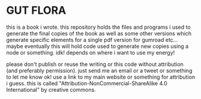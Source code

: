 # GUT FLORA
this is a book i wrote. this repository holds the files and programs i used to generate the final copies of the book as well as some other versions which generate specific elements for a single pdf version for gumroad etc... maybe eventually this will hold code used to generate new copies using a node or something. idk! depends on where i want to use my energy!

please don't publish or reuse the writing or this code without attribution (and preferably permission). just send me an email or a tweet or something to let me know ok! use a link to my main website or something for attribution i guess. this is called "Attribution-NonCommercial-ShareAlike 4.0 International" by creative commons. 
